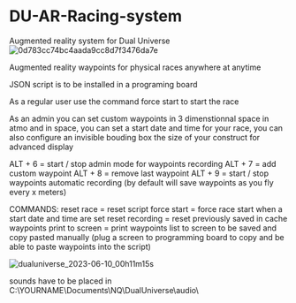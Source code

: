 # DU-AR-Racing-system
Augmented reality system for Dual Universe
![0d783cc74bc4aada9cc8d7f3476da7e](https://github.com/JeronimoDU/DU-AR-Racing-system/assets/75027025/ae2baa7c-b8e3-453a-b2ac-f44ec56d0425)


Augmented reality waypoints for physical races anywhere at anytime


JSON script is to be installed in a programing board

As a regular user use the command force start to start the race


As an admin you can set custom waypoints in 3 dimenstionnal space in atmo and in space, you can set a start date and time for your race, you can also configure an invisible bouding box the size of your construct for advanced display


ALT + 6 = start / stop admin mode for waypoints recording
ALT + 7 = add custom waypoint
ALT + 8 = remove last waypoint
ALT + 9 = start / stop waypoints automatic recording (by default will save waypoints as you fly every x meters)


COMMANDS:
reset race = reset script
force start = force race start when a start date and time are set
reset recording = reset previously saved in cache waypoints
print to screen = print waypoints list to screen to be saved and copy pasted manually
(plug a screen to programming board to copy and be able to paste waypoints into the script)

![dualuniverse_2023-06-10_00h11m15s](https://github.com/JeronimoDU/DU-AR-Racing-system/assets/75027025/57a89026-494f-4d9b-b3c7-5e8217b810b1)

sounds have to be placed in C:\YOURNAME\Documents\NQ\DualUniverse\audio\
